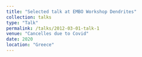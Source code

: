 ```yaml
---
title: "Selected talk at EMBO Workshop Dendrites"
collection: talks
type: "Talk"
permalink: /talks/2012-03-01-talk-1
venue: "Cancelles due to Covid"
date: 2020
location: "Greece"
---
```


